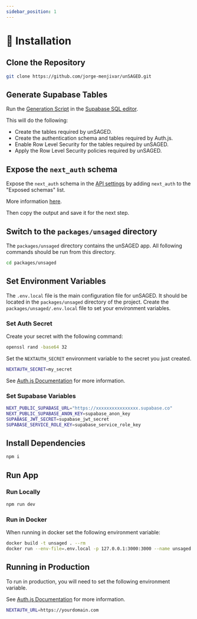 ```yaml
---
sidebar_position: 1
---
```


# 🚧 Installation

## Clone the Repository

```sh
git clone https://github.com/jorge-menjivar/unSAGED.git
```

## Generate Supabase Tables

Run the [Generation Script](https://github.com/jorge-menjivar/unSAGED/packages/unsaged/GenerationScript.sql) in the [Supabase SQL editor](https://app.supabase.com/project/_/sql).

This will do the following:

- Create the tables required by unSAGED.
- Create the authentication schema and tables required by Auth.js.
- Enable Row Level Security for the tables required by unSAGED.
- Apply the Row Level Security policies required by unSAGED.

## Expose the `next_auth` schema

Expose the `next_auth` schema in the [API settings](https://app.supabase.com/project/_/settings/api) by adding `next_auth` to the "Exposed schemas" list.

More information [here](https://authjs.dev/reference/adapter/supabase#expose-the-nextauth-schema-in-supabase).

Then copy the output and save it for the next step.

## Switch to the `packages/unsaged` directory

The `packages/unsaged` directory contains the unSAGED app. All following commands should be run from this directory.

```sh
cd packages/unsaged
```

## Set Environment Variables

The `.env.local` file is the main configuration file for unSAGED. It should be located in the `packages/unsaged` directory of the project.
Create the `packages/unsaged/.env.local` file to set your environment variables.

### Set Auth Secret

Create your secret with the following command:

```sh
openssl rand -base64 32
```

Set the `NEXTAUTH_SECRET` environment variable to the secret you just created.

```sh title="packages/unsaged/.env.local"
NEXTAUTH_SECRET=my_secret
```

See [Auth.js Documentation](https://next-auth.js.org/configuration/options#nextauth_secret) for more information.

### Set Supabase Variables

```sh title="packages/unsaged/.env.local"
NEXT_PUBLIC_SUPABASE_URL="https://xxxxxxxxxxxxxxxx.supabase.co"
NEXT_PUBLIC_SUPABASE_ANON_KEY=supabase_anon_key
SUPABASE_JWT_SECRET=supabase_jwt_secret
SUPABASE_SERVICE_ROLE_KEY=supabase_service_role_key
```

## Install Dependencies

```sh
npm i
```

## Run App

### Run Locally

```sh
npm run dev
```

### Run in Docker

When running in docker set the following environment variable:

```sh
docker build -t unsaged . --rm
docker run --env-file=.env.local -p 127.0.0.1:3000:3000 --name unsaged unsaged
```

## Running in Production

To run in production, you will need to set the following environment variable.

See [Auth.js Documentation](https://next-auth.js.org/configuration/options#nextauth_url) for more information.

```sh title="packages/unsaged/.env.local"
NEXTAUTH_URL=https://yourdomain.com
```
